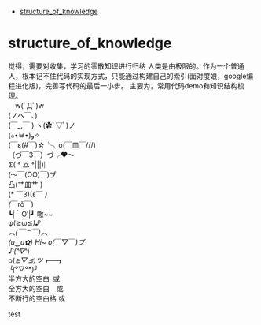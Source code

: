 - [structure_of_knowledge](#structure_of_knowledge)
# structure_of_knowledge
觉得，需要对收集，学习的零散知识进行归纳
人类是由极限的。作为一个普通人，根本记不住代码的实现方式，只能通过构建自己的索引(面对度娘，google编程进化版)，完善写代码的最后一小步。
主要为，常用代码demo和知识结构梳理。  
&emsp;w(ﾟДﾟ)w  
(ノへ￣、)  
(￣_,￣ )
ヽ(✿ﾟ▽ﾟ)ノ  
(๑•̀ㅂ•́)و✧  
(￣ε(#￣)☆╰╮o(￣皿￣///)  
（づ￣3￣）づ╭❤～  
Σ( ° △ °|||)︴  
(～￣(OO)￣)ブ  
凸(艹皿艹 )  
(* ￣3)(ε￣ *)  
(*￣rǒ￣)  
┗|｀O′|┛ 嗷~~  
φ(≧ω≦*)♪  
︿(￣︶￣)︿  
(u‿ฺu✿ฺ)
Hi~ o(*￣▽￣*)ブ  
♪(^∇^*)  
o(*≧▽≦)ツ┏━┓  
╰(*°▽°*)╯  
半方大的空白&ensp;或&#8194;  
全方大的空白&emsp;或&#8195;  
不断行的空白格&nbsp;或&#160;  

test
